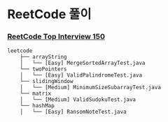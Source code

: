 # ReetCode 풀이

### [ReetCode Top Interview 150](https://leetcode.com/studyplan/top-interview-150/)

```
leetcode
    ├── arrayString
    │   └── [Easy] MergeSortedArrayTest.java
    └── twoPointers
    │   └── [Easy] ValidPalindromeTest.java
    └── slidingWindow
    │   └── [Medium] MinimumSizeSubarrayTest.java
    └── matrix
    │   └── [Medium] ValidSudokuTest.java
    └── hashMap
    │   └── [Easy] RansomNoteTest.java    

```

